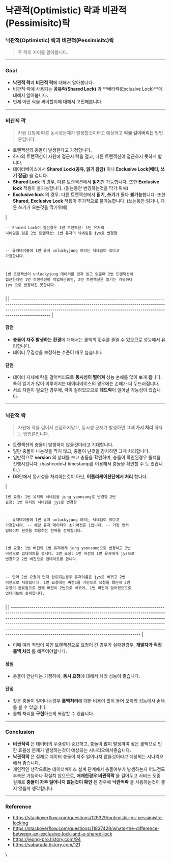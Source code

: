 # 낙관적(Optimistic) 락과 비관적(Pessimisitc)락

### 낙관적(Optimistic) 락과 비관적(Pessimisitc)락 <a href="#optimistic-pessimisitc" id="optimistic-pessimisitc"></a>

> 두 락의 차이를 알아봅니다.

***

### Goal <a href="#goal" id="goal"></a>

* **낙관적 락**과 **비관적 락**에 대해서 알아봅니다.
* 비관적 락에 사용되는 **공유락(Shared Lock)** 과 **베타락(Exclusive Lock)**에 대해서 알아봅니다.
* 언제 어떤 락을 써야할지에 대해서 고민해봅니다.

***

### 비관적 락 <a href="#undefined" id="undefined"></a>

> 자원 요청에 따른 동시성문제가 발생할것이라고 예상하고 **락을 걸어버리는** 방법론입니다.

* 트랜잭션의 충돌이 발생한다고 가정합니다.
* 하나의 트랜잭션이 자원에 접근시 락을 걸고, 다른 트랜잭션이 접근하지 못하게 합니다.
* 데이터베이스에서 **Shared Lock(공유, 읽기 잠금)** 이나 **Exclusive Lock(배타, 쓰기 잠금)** 을 겁니다.
* **Shared Lock** 의 경우, 다른 트랜잭션에서 **읽기**만 가능합니다. 또한 **Exclusive lock** 적용이 불가능합니다. (읽는동안 변경하는것을 막기 위해)
* **Exclusive lock** 의 경우. 다른 트랜잭션에서 **읽기, 쓰기**가 둘다 **불가능**합니다. 또한 **Shared, Exclusive Lock** 적용이 추가적으로 불가능합니다. (쓰는동안 읽거나, 다른 쓰기가 오는것을 막기위해)

| <pre><code>-- Shared Lock이 걸린경우
1번 트랜잭션: 1번 유저의 닉네임을 읽음
2번 트랜잭션: 1번 유저의 닉네임을 jys로 변경함

-- 유저테이블에 1번 유저 unluckyjung 이라는 닉네임이 있다고 가정합니다.

1번 트랜잭션이 unluckyjung 데이터를 먼저 읽고 있을때 2번 트랜잭션이 접근한다면
1번 트랜잭션이 작업하는동안, 2번 트랜잭션은 읽기는 가능하나 jys 으로 변경하진 못합니다.
</code></pre> |
| ------------------------------------------------------------------------------------------------------------------------------------------------------------------------------------------------------------------------------------------------------------- |

#### 장점 <a href="#undefined" id="undefined"></a>

* **충돌이 자주 발생하는 환경**에 대해서는 롤백의 횟수를 줄일 수 있으므로 성능에서 유리합니다.
* 데이터 무결성을 보장하는 수준이 매우 높습니다.

#### 단점 <a href="#undefined" id="undefined"></a>

* 데이터 자체에 락을 걸어버리므로 **동시성이 떨어져** 성능 손해를 많이 보게 됩니다. 특히 읽기가 많이 이루어지는 데이터베이스의 경우에는 손해가 더 두드러집니다.
* 서로 자원이 필요한 경우에, 락이 걸려있으므로 **데드락**이 일어날 가능성이 있습니다.

***

### 낙관적 락 <a href="#undefined" id="undefined"></a>

> 자원에 락을 걸어서 선점하지말고, 동시성 문제가 발생하면 **그때 가서 처리** 하자는 방법론입니다.

* 트랜잭션의 충돌이 발생하지 않을것이라고 기대합니다.
* 일단 충돌이 나는것을 막지 않고, 충돌이 난것을 감지하면 그때 처리합니다.
* 일반적으로 **version** 의 상태를 보고 충돌을 확인하며, 충돌이 확인된경우 롤백을 진행시킵니다. (hashcode나 timestamp를 이용해서 충돌을 확인할 수 도 있습니다.)
* DB단에서 동시성을 처리하는것이 아닌, **어플리케이션단에서 처리** 합니다.

| <pre><code>1번 요청: 1번 유저의 닉네임을 jung yoonsung로 변경함
2번 요청: 1번 유저의 닉네임을 jys로 변경함

-- 유저테이블에 1번 유저 unluckyjung 이라는 닉네임이 있다고 가정합니다. 
-- 해당 유저 데이터의 초기버전은 1입니다.
-- 가장 먼저 업데이트 된것을 적용하는 전략을 선택합니다.

1번 요청: 1번 버전의 1번 유저에게 jung yoonsung으로 변경하고 2번 버전으로 업데이트를 쏩니다.
2번 요청: 1번 버전의 1번 유저에게 jys으로 변경하고 2번 버전으로 업데이트를 쏩니다.

-- 만약 2번 요청이 먼저 완료되는경우 
유저이름은 jys로 바뀌고 2번 버전으로 저장됩니다.
1번 요청에는 버전1을 기반으로 요청을 했는데 2번 요청이 완료됨으로 인해 버전이 2번으로 바뀌어, 1번 버전이 없어졌으므로 업데이트에 실패합니다.
</code></pre> |
| --------------------------------------------------------------------------------------------------------------------------------------------------------------------------------------------------------------------------------------------------------------------------------------------------------------------------------------------------------------------------------------------------------------------------------------------------------------------- |

* 이때 여러 작업이 묶인 트랜잭션으로 요청이 간 경우가 실패한경우, **개발자가 직접 롤백 처리** 를 해주어야합니다.

#### 장점 <a href="#1" id="1"></a>

* 충돌이 안난다는 가정하에, **동시 요청**에 대해서 처리 성능이 좋습니다.

#### 단점 <a href="#1" id="1"></a>

* 잦은 충돌이 일어나는경우 **롤백처리**에 대한 비용이 많이 들어 오히려 성능에서 손해를 볼 수 있습니다.
* 롤백 처리를 **구현**하는게 복잡할 수 있습니다.

***

### Conclusion <a href="#conclusion" id="conclusion"></a>

* **비관적락** 은 데이터의 무결성이 중요하고, 충돌이 많이 발생하여 잦은 롤백으로 인한 효율성 문제가 발생하는것이 예상되는 시나리오에서좋습니다.
* **낙관적락** 은 실제로 데이터 충돌이 자주 일어나지 않을것이라고 예상되는 시나리오에서 좋습니다.
* 개인적인 생각으로는 데이터베이스 설계 단계에서 충돌여부가 발생하는지 어느정도 추측은 가능하나 확실치 않으므로, **애매한경우 비관적락** 을 걸어두고 서비스 도중 실제로 **충돌이 자주 일어나지 않는것이 확인** 된 경우에 **낙관적락** 을 사용하는것이 좋지 않을까 생각합니다.

***

### Reference <a href="#reference" id="reference"></a>

* https://stackoverflow.com/questions/129329/optimistic-vs-pessimistic-locking
* https://stackoverflow.com/questions/11837428/whats-the-difference-between-an-exclusive-lock-and-a-shared-lock
* https://jeong-pro.tistory.com/94
* https://sabarada.tistory.com/121

\
